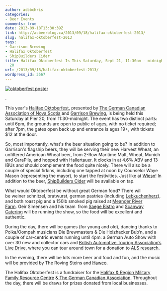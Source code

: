 ```yaml
---
author: acbbchris
categories:
- Beer Events
comments: true
date: 2013-09-18T13:30:39Z
link: http://acbeerblog.ca/2013/09/18/halifax-oktoberfest-2013/
slug: halifax-oktoberfest-2013
tags:
- Garrison Brewing
- Halifax Oktoberfest
- ShipBuilders Cider
title: Halifax Oktoberfest Is This Saturday, Sept 21, 11:30am - midnight, at Pier
  20
url: /2013/09/18/halifax-oktoberfest-2013/
wordpress_id: 3567
---
```


[![oktoberfest poster](http://acbeerblog.ca/wp-content/uploads/2013/09/oktoberfest-poster.jpg?w=627)](http://acbeerblog.ca/wp-content/uploads/2013/09/oktoberfest-poster.jpg)

.

This year's [Halifax Oktoberfest](http://www.hfxoktoberfest.com/), presented by [The German Canadian Association of Nova Scotia](http://germancanadianassociation.ca/index.html) and [Garrison Brewing](http://www.garrisonbrewing.com/), is being held this Saturday at Pier 20, from 11:30-midnight. The event has two distinct parts: until 6pm, the grounds are open to public of ages, with no ticket required; after 7pm, the gates open back up and entrance is ages 19+, with tickets $12 at the door.

So, most importantly, what's the beer situation going to be? In addition to Garrison's flagship beers, they will be serving their new Harvest Wheat, an unfiltered American Wheat beer, from 2-Row Maritime Malt, Wheat, Munich and CaraPils, and hopped with Hallertauer. It clocks in at 4.6% ABV and 13 IBUs and should complement the food quite nicely. There will also be a couple of special firkins, including one tapped at noon by Counselor Waye Mason (representing the mayor), to start the festivities. Just like at [Wiesn](http://www.oktoberfest.de/en/)! In addition to the beer, [ShipBuilders Cider](http://www.shipbuilderscider.ca/) will be available on tap.

What would Oktoberfest be without great German food? There will be weiner schnitzel, bratwurst, german pastries (including [Lebkuchenherz](https://www.google.ca/search?q=Lebkuchenherz&tbm=isch&tbo=u&source=univ&sa=X&ei=g6A5UruvOoLEkwWb_IG4Dg&ved=0CD8QsAQ&biw=1600&bih=684&dpr=1#facrc=0%3Blebkuchenherzen&imgdii=_&imgrc=_)), and both roast pig and a 150lb smoked pig raised at [Meander River Farm](https://www.facebook.com/MeanderRiverFarm). Geir Simensen and his team  from [Saege Bistro](http://www.saege.ca/) and [Scanway Catering](http://scanwaycatering.com/) will be running the show, so the food will be excellent and authentic.

During the day, there will be games (for young and old), dancing thanks to Polka/Oompah musicians Die Brewmasters & Die Holzhacker Bub’n, and a couple of car-centric events running until 4pm: a German Auto Show with over 30 new and collector cars and [British Automotive Touring Association’s Live Drive](http://thechronicleherald.ca/als/event/1150381-sperry-livedrive-2013), where you can tour around town for a donation to [ALS research](http://www.als.ca/en/research).

In the evening, there will be lots more beer and food and fun, and the music will be provided by The Roving Steins and [Hawco](https://twitter.com/Hawcomusic).

The Halifax Oktoberfest is a fundraiser for the [Halifax & Region Military Family Resource Centre](http://www.halifaxmfrc.ca/) &[ The German Canadian Association](http://germancanadianassociation.ca/index.html). Throughout the day, there will be draws for prizes donated from local businesses.
